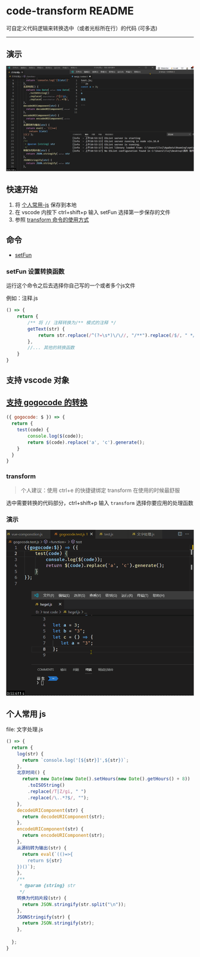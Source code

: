 # code-transform README

可自定义代码逻辑来转换选中（或者光标所在行）的代码 (可多选)

------------
## 演示

![demo](./doc/demo.gif)

## 快速开始

1. 将 [个人常用-js](#个人常用-js) 保存到本地
2. 在 vscode 内按下 ctrl+shift+p 输入 setFun 选择第一步保存的文件
3. 参照 [transform 命令的使用方式](#transform)

## 命令

- [setFun](#setFun-设置转换函数)
### setFun 设置转换函数

运行这个命令之后去选择你自己写的一个或者多个js文件

例如：注释.js

```javascript
() => {
    return {
        /** 将 // 注释转换为/** 模式的注释 */
        getText(str) {
            return str.replace(/^(?=\s*)\/\//, "/**").replace(/$/, " */")
        },
        //... 其他的转换函数
    }
}
```
## 支持 vscode 对象

## [支持 gogocode 的转换](https://github.com/2234839/code-transform/issues/9)

```javascript
({ gogocode: $ }) => {
  return {
    test(code) {
        console.log($(code));
        return $(code).replace('a', 'c').generate();
    }
  }
}
```

### transform

> 个人建议：使用 ctrl+e 的快捷键绑定 transform 在使用的时候最舒服

选中需要转换的代码部分，ctrl+shift+p 输入 `transform` 选择你要应用的处理函数

### 演示

![gogocode_test](./doc/gogocode_test.gif)


## 个人常用 js

file: 文字处理.js
```javascript
() => {
  return {
    log(str) {
      return `console.log('[${str}]',${str})`;
    },
    北京时间() {
      return new Date(new Date().setHours(new Date().getHours() + 8))
        .toISOString()
        .replace(/T|Z/gi, " ")
        .replace(/\..*?$/, "");
    },
    decodeURIComponent(str) {
      return decodeURIComponent(str);
    },
    encodeURIComponent(str) {
      return encodeURIComponent(str);
    },
    从源码转为输出(str) {
      return eval(`(()=>{
        return ${str}
    })()`);
    },
    /**
     * @param {string} str
     */
    转换为代码片段(str) {
      return JSON.stringify(str.split("\n"));
    },
    JSONStringify(str) {
      return JSON.stringify(str);
    },

  };
}
```